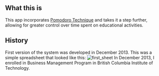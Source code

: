 ## What this is
This app incorporates [Pomodoro Technique](https://en.wikipedia.org/wiki/Pomodoro_Technique) and takes it a step further, allowing for greater control over time spent on educational activities. 
## History
First version of the system was developed in December 2013. This was a simple spreadsheet that looked like this: ![first_sheet](https://github.com/vicdashkov/study_control/images/first_sheet.png)
In December 2013, I enrolled in Business Management Program in British Columbia Institute of Technology. 

